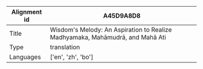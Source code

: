 |Alignment id | A45D9A8D8
| --- | --- 
|Title | Wisdom's Melody: An Aspiration to Realize Madhyamaka, Mahāmudrā, and Mahā Ati 
|Type | translation
|Languages | ['en', 'zh', 'bo']